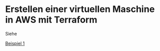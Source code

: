 # Erstellen einer virtuellen Maschine in AWS mit Terraform

Siehe

[Beispiel 1](../beispiele/tag-1/01-simple-ec2)
